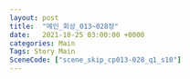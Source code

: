 ```yaml
---
layout: post
title:  "메인_회상_013~028장"
date:   2021-10-25 03:00:00 +0000
categories: Main
Tags: Story Main
SceneCode: ["scene_skip_cp013-028_q1_s10"]
---
```

